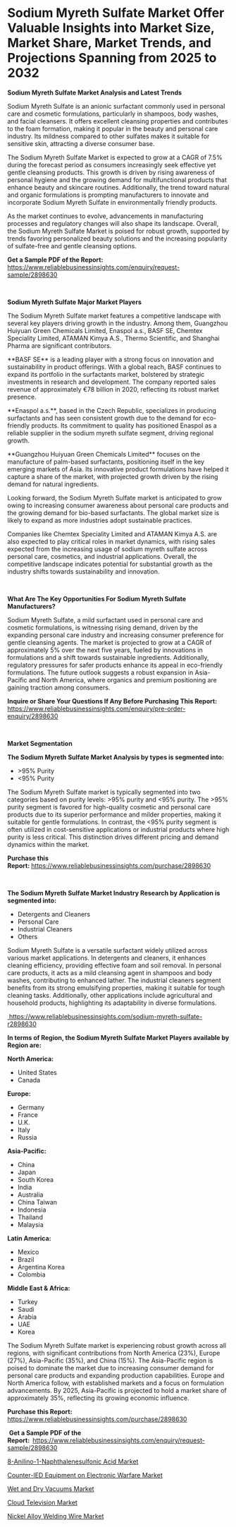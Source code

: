 <p><h1>Sodium Myreth Sulfate Market Offer Valuable Insights into Market Size, Market Share, Market Trends, and Projections Spanning from 2025 to 2032</h1></p><p><strong>Sodium Myreth Sulfate Market Analysis and Latest Trends</strong></p>
<p><p>Sodium Myreth Sulfate is an anionic surfactant commonly used in personal care and cosmetic formulations, particularly in shampoos, body washes, and facial cleansers. It offers excellent cleansing properties and contributes to the foam formation, making it popular in the beauty and personal care industry. Its mildness compared to other sulfates makes it suitable for sensitive skin, attracting a diverse consumer base.</p><p>The Sodium Myreth Sulfate Market is expected to grow at a CAGR of 7.5% during the forecast period as consumers increasingly seek effective yet gentle cleansing products. This growth is driven by rising awareness of personal hygiene and the growing demand for multifunctional products that enhance beauty and skincare routines. Additionally, the trend toward natural and organic formulations is prompting manufacturers to innovate and incorporate Sodium Myreth Sulfate in environmentally friendly products. </p><p>As the market continues to evolve, advancements in manufacturing processes and regulatory changes will also shape its landscape. Overall, the Sodium Myreth Sulfate Market is poised for robust growth, supported by trends favoring personalized beauty solutions and the increasing popularity of sulfate-free and gentle cleansing options.</p></p>
<p><strong>Get a Sample PDF of the Report:&nbsp;</strong> <a href="https://www.reliablebusinessinsights.com/enquiry/request-sample/2898630?utm_campaign=84&utm_medium=2&utm_source=Github&utm_content=ia&utm_term=15032025&utm_id=sodium-myreth-sulfate">https://www.reliablebusinessinsights.com/enquiry/request-sample/2898630</a></p>
<p>&nbsp;</p>
<p><strong>Sodium Myreth Sulfate Major Market Players</strong></p>
<p><p>The Sodium Myreth Sulfate market features a competitive landscape with several key players driving growth in the industry. Among them, Guangzhou Huiyuan Green Chemicals Limited, Enaspol a.s., BASF SE, Chemtex Speciality Limited, ATAMAN Kimya A.S., Thermo Scientific, and Shanghai Pharma are significant contributors.</p><p>**BASF SE** is a leading player with a strong focus on innovation and sustainability in product offerings. With a global reach, BASF continues to expand its portfolio in the surfactants market, bolstered by strategic investments in research and development. The company reported sales revenue of approximately €78 billion in 2020, reflecting its robust market presence.</p><p>**Enaspol a.s.**, based in the Czech Republic, specializes in producing surfactants and has seen consistent growth due to the demand for eco-friendly products. Its commitment to quality has positioned Enaspol as a reliable supplier in the sodium myreth sulfate segment, driving regional growth.</p><p>**Guangzhou Huiyuan Green Chemicals Limited** focuses on the manufacture of palm-based surfactants, positioning itself in the key emerging markets of Asia. Its innovative product formulations have helped it capture a share of the market, with projected growth driven by the rising demand for natural ingredients.</p><p>Looking forward, the Sodium Myreth Sulfate market is anticipated to grow owing to increasing consumer awareness about personal care products and the growing demand for bio-based surfactants. The global market size is likely to expand as more industries adopt sustainable practices.</p><p>Companies like Chemtex Speciality Limited and ATAMAN Kimya A.S. are also expected to play critical roles in market dynamics, with rising sales expected from the increasing usage of sodium myreth sulfate across personal care, cosmetics, and industrial applications. Overall, the competitive landscape indicates potential for substantial growth as the industry shifts towards sustainability and innovation.</p></p>
<p>&nbsp;</p>
<p><strong>What Are The Key Opportunities For Sodium Myreth Sulfate Manufacturers?</strong></p>
<p><p>Sodium Myreth Sulfate, a mild surfactant used in personal care and cosmetic formulations, is witnessing rising demand, driven by the expanding personal care industry and increasing consumer preference for gentle cleansing agents. The market is projected to grow at a CAGR of approximately 5% over the next five years, fueled by innovations in formulations and a shift towards sustainable ingredients. Additionally, regulatory pressures for safer products enhance its appeal in eco-friendly formulations. The future outlook suggests a robust expansion in Asia-Pacific and North America, where organics and premium positioning are gaining traction among consumers.</p></p>
<p><strong>Inquire or Share Your Questions If Any Before Purchasing This Report:</strong> <a href="https://www.reliablebusinessinsights.com/enquiry/pre-order-enquiry/2898630?utm_campaign=84&utm_medium=2&utm_source=Github&utm_content=ia&utm_term=15032025&utm_id=sodium-myreth-sulfate">https://www.reliablebusinessinsights.com/enquiry/pre-order-enquiry/2898630</a></p>
<p>&nbsp;</p>
<p><strong>Market Segmentation</strong></p>
<p><strong>The Sodium Myreth Sulfate Market Analysis by types is segmented into:</strong></p>
<p><ul><li>>95% Purity</li><li><95% Purity</li></ul></p>
<p><p>The Sodium Myreth Sulfate market is typically segmented into two categories based on purity levels: >95% purity and <95% purity. The >95% purity segment is favored for high-quality cosmetic and personal care products due to its superior performance and milder properties, making it suitable for gentle formulations. In contrast, the <95% purity segment is often utilized in cost-sensitive applications or industrial products where high purity is less critical. This distinction drives different pricing and demand dynamics within the market.</p></p>
<p><strong>Purchase this Report:&nbsp;</strong><a href="https://www.reliablebusinessinsights.com/purchase/2898630?utm_campaign=84&utm_medium=2&utm_source=Github&utm_content=ia&utm_term=15032025&utm_id=sodium-myreth-sulfate">https://www.reliablebusinessinsights.com/purchase/2898630</a></p>
<p>&nbsp;</p>
<p><strong>The Sodium Myreth Sulfate Market Industry Research by Application is segmented into:</strong></p>
<p><ul><li>Detergents and Cleaners</li><li>Personal Care</li><li>Industrial Cleaners</li><li>Others</li></ul></p>
<p><p>Sodium Myreth Sulfate is a versatile surfactant widely utilized across various market applications. In detergents and cleaners, it enhances cleaning efficiency, providing effective foam and soil removal. In personal care products, it acts as a mild cleansing agent in shampoos and body washes, contributing to enhanced lather. The industrial cleaners segment benefits from its strong emulsifying properties, making it suitable for tough cleaning tasks. Additionally, other applications include agricultural and household products, highlighting its adaptability in diverse formulations.</p></p>
<p><a href="https://www.reliablebusinessinsights.com/sodium-myreth-sulfate-r2898630?utm_campaign=84&utm_medium=2&utm_source=Github&utm_content=ia&utm_term=15032025&utm_id=sodium-myreth-sulfate">&nbsp;https://www.reliablebusinessinsights.com/sodium-myreth-sulfate-r2898630</a></p>
<p><strong>In terms of Region, the Sodium Myreth Sulfate Market Players available by Region are:</strong></p>
<p>
    <p> <strong> North America: </strong>
        <ul>
            <li>United States</li>
            <li>Canada</li>
        </ul>
        </p> 
    <p> <strong> Europe: </strong>
        <ul>
            <li>Germany</li>
            <li>France</li>
            <li>U.K.</li>
            <li>Italy</li>
            <li>Russia</li>
        </ul>
        </p> 
    <p> <strong> Asia-Pacific: </strong>
        <ul>
            <li>China</li>
            <li>Japan</li>
            <li>South Korea</li>
            <li>India</li>
            <li>Australia</li>
            <li>China Taiwan</li>
            <li>Indonesia</li>
            <li>Thailand</li>
            <li>Malaysia</li>
        </ul>
        </p> 
    <p> <strong> Latin America: </strong>
        <ul>
            <li>Mexico</li>
            <li>Brazil</li>
            <li>Argentina Korea</li>
            <li>Colombia</li>
        </ul>
        </p> 
    <p> <strong> Middle East & Africa: </strong>
        <ul>
            <li>Turkey</li>
            <li>Saudi</li>
            <li>Arabia</li>
            <li>UAE</li>
            <li>Korea</li>
        </ul>
    </p>
    </p>
<p><p>The Sodium Myreth Sulfate market is experiencing robust growth across all regions, with significant contributions from North America (23%), Europe (27%), Asia-Pacific (35%), and China (15%). The Asia-Pacific region is poised to dominate the market due to increasing consumer demand for personal care products and expanding production capabilities. Europe and North America follow, with established markets and a focus on formulation advancements. By 2025, Asia-Pacific is projected to hold a market share of approximately 35%, reflecting its growing economic influence.</p></p>
<p><strong>Purchase this Report: </strong><a href="https://www.reliablebusinessinsights.com/purchase/2898630?utm_campaign=84&utm_medium=2&utm_source=Github&utm_content=ia&utm_term=15032025&utm_id=sodium-myreth-sulfate">https://www.reliablebusinessinsights.com/purchase/2898630</a></p>
<p>&nbsp;<strong>Get a Sample PDF of the Report:&nbsp;&nbsp;</strong><a href="https://www.reliablebusinessinsights.com/enquiry/request-sample/2898630?utm_campaign=84&utm_medium=2&utm_source=Github&utm_content=ia&utm_term=15032025&utm_id=sodium-myreth-sulfate">https://www.reliablebusinessinsights.com/enquiry/request-sample/2898630</a></p>
<p><strong></strong></p>
<p><p><a href="https://github.com/nwokechock6s/Market-Research-Report-List-1/blob/main/8-anilino-1-naphthalenesulfonic-acid-market.md?utm_campaign=84&utm_medium=2&utm_source=Github&utm_content=ia&utm_term=15032025&utm_id=sodium-myreth-sulfate">8-Anilino-1-Naphthalenesulfonic Acid Market</a></p><p><a href="https://github.com/kecixayaab/Market-Research-Report-List-1/blob/main/counter-ied-equipment-on-electronic-warfare-market.md?utm_campaign=84&utm_medium=2&utm_source=Github&utm_content=ia&utm_term=15032025&utm_id=sodium-myreth-sulfate">Counter-IED Equipment on Electronic Warfare Market</a></p><p><a href="https://github.com/gilerzelko7a/Market-Research-Report-List-1/blob/main/wet-and-dry-vacuums-market.md?utm_campaign=84&utm_medium=2&utm_source=Github&utm_content=ia&utm_term=15032025&utm_id=sodium-myreth-sulfate">Wet and Dry Vacuums Market</a></p><p><a href="https://github.com/ummulmzu/Market-Research-Report-List-1/blob/main/cloud-television-market.md?utm_campaign=84&utm_medium=2&utm_source=Github&utm_content=ia&utm_term=15032025&utm_id=sodium-myreth-sulfate">Cloud Television Market</a></p><p><a href="https://github.com/sentoljinqiu/Market-Research-Report-List-1/blob/main/nickel-alloy-welding-wire-market.md?utm_campaign=84&utm_medium=2&utm_source=Github&utm_content=ia&utm_term=15032025&utm_id=sodium-myreth-sulfate">Nickel Alloy Welding Wire Market</a></p></p>